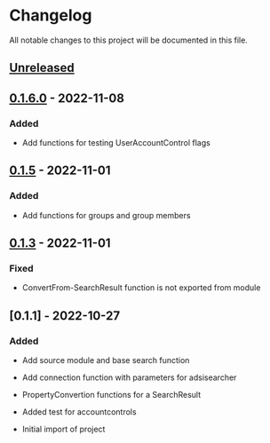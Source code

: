 # Changelog

All notable changes to this project will be documented in this file.

## [Unreleased]

## [0.1.6.0] - 2022-11-08

### Added

- Add functions for testing UserAccountControl flags

## [0.1.5] - 2022-11-01
### Added

- Add functions for groups and group members

## [0.1.3] - 2022-11-01

### Fixed

- ConvertFrom-SearchResult function is not exported from module

## [0.1.1] - 2022-10-27

### Added

- Add source module and base search function
- Add connection function with parameters for adsisearcher
- PropertyConvertion functions for a SearchResult
- Added test for accountcontrols

- Initial import of project

[Unreleased]: https://github.com/aldrichtr/PSAdsiTools/compare/v0.1.6.0..HEAD
[0.1.6.0]: https://github.com/aldrichtr/PSAdsiTools/compare/v0.1.5..v0.1.6.0
[0.1.5]: https://github.com/aldrichtr/PSAdsiTools/compare/v0.1.3..v0.1.5
[0.1.5]: https://github.com/aldrichtr/PSAdsiTools/compare/v0.1.3..v0.1.5
[0.1.3]: https://github.com/aldrichtr/PSAdsiTools/compare/v0.1.1..v0.1.3
[0.1.2]: https://github.com/aldrichtr/PSAdsiTools/tree/v0.1.2